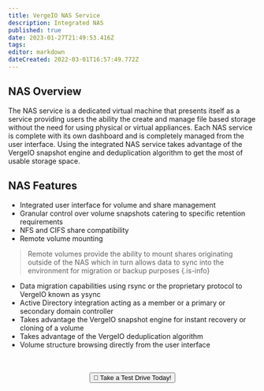 ```yaml
---
title: VergeIO NAS Service
description: Integrated NAS
published: true
date: 2023-01-27T21:49:53.416Z
tags: 
editor: markdown
dateCreated: 2022-03-01T16:57:49.772Z
---
```


## NAS Overview
The NAS service is a dedicated virtual machine that presents itself as a service providing users the ability the create and manage file based storage without the need for using physical or virtual appliances. Each NAS service is complete with its own dashboard and is completely managed from the user interface. Using the integrated NAS service takes advantage of the VergeIO snapshot engine and deduplication algorithm to get the most of usable storage space.

## NAS Features
- Integrated user interface for volume and share management
- Granular control over volume snapshots catering to specific retention requirements
- NFS and CIFS share compatibility
- Remote volume mounting
> Remote volumes provide the ability to mount shares originating outside of the NAS which in turn allows data to sync into the environment for migration or backup purposes
{.is-info}
- Data migration capabilities using rsync or the proprietary protocol to VergeIO known as ysync 
- Active Directory integration acting as a member or a primary or secondary domain controller
- Takes advantage the VergeIO snapshot engine for instant recovery or cloning of a volume
- Takes advantage of the VergeIO deduplication algorithm
- Volume structure browsing directly from the user interface

<br>
<br>
<div style="text-align:center; margin-bottom:5px">
  <a href="https://www.verge.io/test-drive#Demo-Section"><button class="button-cta">🚗 Take a Test Drive Today!</button></a>
</div>
